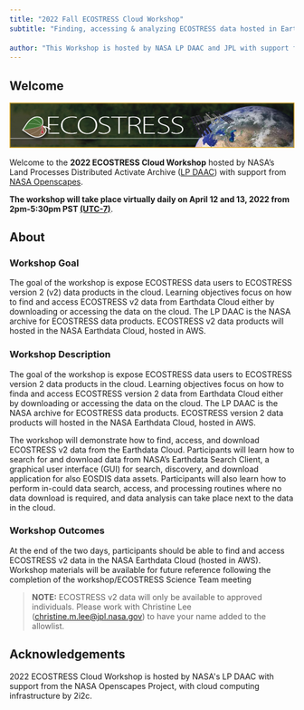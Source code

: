```yaml
---
title: "2022 Fall ECOSTRESS Cloud Workshop"
subtitle: "Finding, accessing & analyzing ECOSTRESS data hosted in Earthdata Cloud"
 
author: "This Workshop is hosted by NASA LP DAAC and JPL with support from NASA Openscapes."
---
```


## Welcome

![](img/ecostress_banner.jpg)

Welcome to the **2022 ECOSTRESS Cloud Workshop** hosted by NASA’s Land Processes Distributed Activate Archive ([LP DAAC]( https://lpdaac.usgs.gov/)) with support from [NASA Openscapes](https://nasa-openscapes.github.io/).

**The workshop will take place virtually daily on April 12 and 13, 2022 from 2pm-5:30pm PST [(UTC-7)](https://www.timeanddate.com/time/zones/pdt)**.



## About

### Workshop Goal

The goal of the workshop is expose ECOSTRESS data users to ECOSTRESS version 2 (v2) data products in the cloud. Learning objectives focus on how to find and access ECOSTRESS v2 data from Earthdata Cloud either by downloading or accessing the data on the cloud. The LP DAAC is the NASA archive for ECOSTRESS data products. ECOSTRESS v2 data products will hosted in the NASA Earthdata Cloud, hosted in AWS.

### Workshop Description

The goal of the workshop is expose ECOSTRESS data users to ECOSTRESS version 2 data products in the cloud. Learning objectives focus on how to finda and access ECOSTRESS version 2 data from Earthdata Cloud either by downloading or accessing the data on the cloud. The LP DAAC is the NASA archive for ECOSTRESS data products. ECOSTRESS version 2 data products will hosted in the NASA Earthdata Cloud, hosted in AWS.

The workshop will demonstrate how to find, access, and download ECOSTRESS v2 data from the Earthdata Cloud. Participants will learn how to search for and download data from NASA’s Earthdata Search Client, a graphical user interface (GUI) for search, discovery, and download application for also EOSDIS data assets. Participants will also learn how to perform in-could data search, access, and processing routines where no data download is required, and data analysis can take place next to the data in the cloud. 


### Workshop Outcomes

At the end of the two days, participants should be able to find and access ECOSTRESS v2 data in the NASA Earthdata Cloud (hosted in AWS). Workshop materials will be available for future reference following the completion of the workshop/ECOSTRESS Science Team meeting

> **NOTE:** ECOSTRESS v2 data will only be available to approved individuals. Please work with Christine Lee (christine.m.lee@jpl.nasa.gov) to have your name added to the allowlist. 

## Acknowledgements

2022 ECOSTRESS Cloud Workshop is hosted by NASA's LP DAAC with support from the NASA Openscapes Project, with cloud computing infrastructure by 2i2c. 
